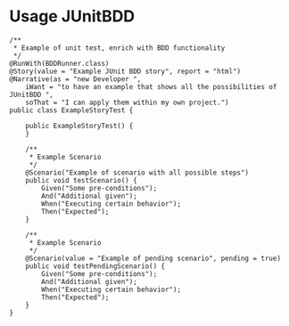 # Usage JUnitBDD

    /**
     * Example of unit test, enrich with BDD functionality
     */
    @RunWith(BDDRunner.class)
    @Story(value = "Example JUnit BDD story", report = "html")
    @Narrative(as = "new Developer ",
        iWant = "to have an example that shows all the possibilities of JUnitBDD ",
        soThat = "I can apply them within my own project.")
    public class ExampleStoryTest {

        public ExampleStoryTest() {
        }

        /**
         * Example Scenario
         */
        @Scenario("Example of scenario with all possible steps")
        public void testScenario() {
            Given("Some pre-conditions");
            And("Additional given");
            When("Executing certain behavior");
            Then("Expected");
        }

        /**
         * Example Scenario
         */
        @Scenario(value = "Example of pending scenario", pending = true)
        public void testPendingScenario() {
            Given("Some pre-conditions");
            And("Additional given");
            When("Executing certain behavior");
            Then("Expected");
        }
    }